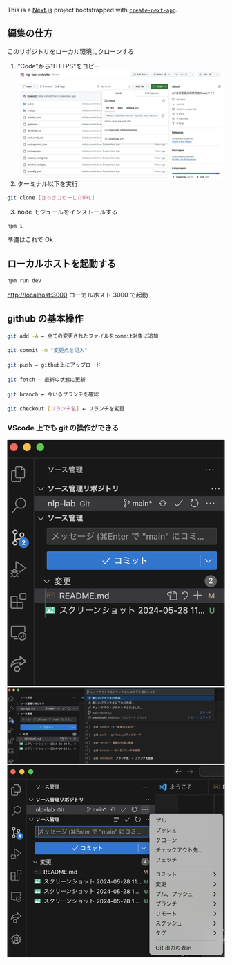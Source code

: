This is a [Next.js](https://nextjs.org/) project bootstrapped with [`create-next-app`](https://github.com/vercel/next.js/tree/canary/packages/create-next-app).

## 編集の仕方

このリポジトリをローカル環境にクローンする

1. "Code"から"HTTPS"をコピー
   <img src="public/readme_img/スクリーンショット 2024-05-28 11.47.49.png">
2. ターミナル以下を実行

```bash
git clone [さっきコピーしたURL]
```

3. node モジュールをインストールする

```
npm i
```

準備はこれで Ok

## ローカルホストを起動する

```bash
npm run dev
```

[http://localhost:3000](http://localhost:3000) ローカルホスト 3000 で起動

## github の基本操作

```bash
git add -A ← 全ての変更されたファイルをcommit対象に追加

git commit -m "変更点を記入"

git push ← github上にアップロード

git fetch ← 最新の状態に更新

git branch ← 今いるブランチを確認

git checkout [ブランチ名] ← ブランチを変更

```

### VScode 上でも git の操作ができる

<img src="public/readme_img/スクリーンショット 2024-05-28 12.36.19.png">
<img src="public/readme_img/スクリーンショット 2024-05-28 12.37.30.png">
<img src="public/readme_img/スクリーンショット 2024-05-28 12.38.28.png">
